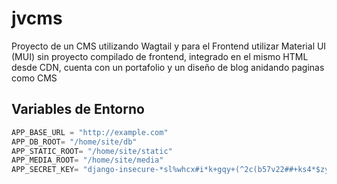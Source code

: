 # jvcms

Proyecto de un CMS utilizando Wagtail y  para el Frontend utilizar Material UI (MUI) sin proyecto compilado de frontend, integrado en el mismo HTML desde CDN, cuenta con un portafolio y un diseño de blog anidando paginas como CMS

## Variables de Entorno
```py
APP_BASE_URL = "http://example.com"
APP_DB_ROOT= "/home/site/db"
APP_STATIC_ROOT= "/home/site/static"
APP_MEDIA_ROOT= "/home/site/media"
APP_SECRET_KEY= "django-insecure-*sl%whcx#i*k+gqy+(^2c(b57v22##+ks4*$zyilfxpz^gnny("
```